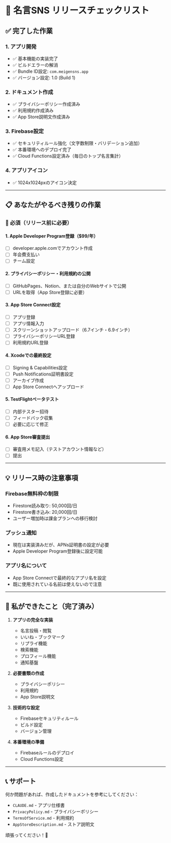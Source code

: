 # 📱 名言SNS リリースチェックリスト

## ✅ 完了した作業

### 1. アプリ開発
- ✅ 基本機能の実装完了
- ✅ ビルドエラーの解消
- ✅ Bundle ID設定: `com.meigensns.app`
- ✅ バージョン設定: 1.0 (Build 1)

### 2. ドキュメント作成
- ✅ プライバシーポリシー作成済み
- ✅ 利用規約作成済み
- ✅ App Store説明文作成済み

### 3. Firebase設定
- ✅ セキュリティルール強化（文字数制限・バリデーション追加）
- ✅ 本番環境へのデプロイ完了
- ✅ Cloud Functions設定済み（毎日のトップ名言集計）

### 4. アプリアイコン
- ✅ 1024x1024pxのアイコン決定

---

## 📋 あなたがやるべき残りの作業

### 🔴 必須（リリース前に必要）

#### 1. **Apple Developer Program登録**（$99/年）
- [ ] developer.apple.comでアカウント作成
- [ ] 年会費支払い
- [ ] チーム設定

#### 2. **プライバシーポリシー・利用規約の公開**
- [ ] GitHubPages、Notion、または自分のWebサイトで公開
- [ ] URLを取得（App Store登録に必要）

#### 3. **App Store Connect設定**
- [ ] アプリ登録
- [ ] アプリ情報入力
- [ ] スクリーンショットアップロード（6.7インチ・6.9インチ）
- [ ] プライバシーポリシーURL登録
- [ ] 利用規約URL登録

#### 4. **Xcodeでの最終設定**
- [ ] Signing & Capabilities設定
- [ ] Push Notifications証明書設定
- [ ] アーカイブ作成
- [ ] App Store Connectへアップロード

#### 5. **TestFlightベータテスト**
- [ ] 内部テスター招待
- [ ] フィードバック収集
- [ ] 必要に応じて修正

#### 6. **App Store審査提出**
- [ ] 審査用メモ記入（テストアカウント情報など）
- [ ] 提出

---

## 💡 リリース時の注意事項

### Firebase無料枠の制限
- Firestore読み取り: 50,000回/日
- Firestore書き込み: 20,000回/日
- ユーザー増加時は課金プランへの移行検討

### プッシュ通知
- 現在は実装済みだが、APNs証明書の設定が必要
- Apple Developer Program登録後に設定可能

### アプリ名について
- App Store Connectで最終的なアプリ名を設定
- 既に使用されている名前は使えないので注意

---

## 🚀 私ができたこと（完了済み）

1. **アプリの完全な実装**
   - 名言投稿・閲覧
   - いいね・ブックマーク
   - リプライ機能
   - 検索機能
   - プロフィール機能
   - 通知基盤

2. **必要書類の作成**
   - プライバシーポリシー
   - 利用規約  
   - App Store説明文

3. **技術的な設定**
   - Firebaseセキュリティルール
   - ビルド設定
   - バージョン管理

4. **本番環境の準備**
   - Firebaseルールのデプロイ
   - Cloud Functions設定

---

## 📞 サポート

何か問題があれば、作成したドキュメントを参考にしてください：
- `CLAUDE.md` - アプリ仕様書
- `PrivacyPolicy.md` - プライバシーポリシー
- `TermsOfService.md` - 利用規約
- `AppStoreDescription.md` - ストア説明文

頑張ってください！🎉